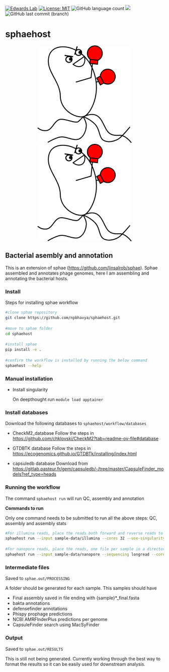 [![Edwards Lab](https://img.shields.io/badge/Bioinformatics-EdwardsLab-03A9F4)](https://edwards.flinders.edu.au)
[![License: MIT](https://img.shields.io/badge/License-MIT-yellow.svg)](https://opensource.org/licenses/MIT)
![GitHub language count](https://img.shields.io/github/languages/count/npbhavya/sphaehost)
[![](https://img.shields.io/static/v1?label=CLI&message=Snaketool&color=blueviolet)](https://github.com/beardymcjohnface/Snaketool)
![GitHub last commit (branch)](https://img.shields.io/github/last-commit/npbhavya/sphaehost)

# sphaehost
<p align="center">
  <img src="sphaehostlogo.png#gh-light-mode-only" width="300">
  <img src="sphaehostlogo.png#gh-dark-mode-only" width="300">
</p>

## Bacterial asembly and annotation

This is an extension of sphae (https://github.com/linsalrob/sphae). Sphae assembled and annotates phage genomes, here I am assembling and annotating the bacterial hosts. 


### Install 

Steps for installing sphae workflow 

```bash
#clone sphae repository
git clone https://github.com/npbhavya/sphaehost.git

#move to sphae folder
cd sphaehost

#install sphae
pip install -e .

#confirm the workflow is installed by running the below command 
sphaehost --help
```
### Manual installation 
- Install singularity
  
  On deepthought run `module load apptainer`

### Install databases 

Download the following databases to `sphaehost/workflow/databases`
  - CheckM2_database
    Follow the steps in https://github.com/chklovski/CheckM2?tab=readme-ov-file#database
    
  - GTDBTK database
    Follow the steps in https://ecogenomics.github.io/GTDBTk/installing/index.html 

  - capsuledb database
    Download from https://gitlab.pasteur.fr/gem/capsuledb/-/tree/master/CapsuleFinder_models?ref_type=heads 

### Running the workflow

The command `sphaehost run` will run QC, assembly and annotation

**Commands to run**

Only one command needs to be submitted to run all the above steps: QC, assembly and assembly stats

```bash
#For illumina reads, place the reads both forward and reverse reads to one directory
sphaehost run --input sample-data/illumina --cores 32 --use-singularity --sdm apptainer --output test -k --use-conda

#For nanopore reads, place the reads, one file per sample in a directory
sphaehost run --input sample-data/nanopore --sequencing longread --cores 32 -k --use-singularity --sdm apptainer --output test -k --use-conda
```

### Intermediate files 
Saved to `sphae.out/PROCESSING`

A folder should be generated for each sample. This samples should have
  - Final assembly saved in file ending with {sample}*_final.fasta
  - bakta annotations 
  - defensefinder annotations
  - Phispy prophage predictions
  - NCBI AMRFInderPlus predictions per genome
  - CapsuleFinder search using MacSyFinder

### Output
Saved to `sphae.out/RESULTS` 

This is still not being generated. Currently working through the best way to format the results so it can be easily used for downstream analysis. 
